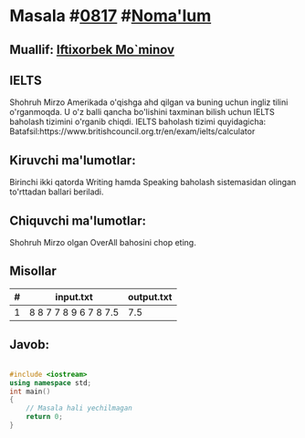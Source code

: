 
<h1>Masala #<a href="https://robocontest.uz/tasks/0817">0817</a> #<a href="https://robocontest.uz/tasks?category=1">Noma'lum</a></h1>
<h2> Muallif: <a href="https://robocontest.uz/profile/foolish_man">Iftixorbek Mo`minov</a></h2>
<h2>IELTS</h2>
<p>Shohruh Mirzo Amerikada o'qishga ahd qilgan va buning uchun ingliz tilini o'rganmoqda. U o'z balli qancha bo'lishini taxminan bilish uchun IELTS baholash tizimini o'rganib chiqdi. IELTS baholash tizimi quyidagicha:
Batafsil:https://www.britishcouncil.org.tr/en/exam/ielts/calculator</p>
<h2>Kiruvchi ma'lumotlar:</h2>
<p>Birinchi ikki qatorda Writing hamda Speaking baholash sistemasidan olingan to'rttadan ballari beriladi.</p>
<h2>Chiquvchi ma'lumotlar:</h2>
<p>Shohruh Mirzo olgan OverAll bahosini chop eting.</p>
<h2>Misollar</h2>
<table>
    <thead>
        <tr>
            <th>#</th>
            <th>input.txt</th>
            <th>output.txt</th>
        </tr>
    </thead>
    <tbody>
            <tr>
                <td>1</td>
                <td>8 8 7 7
8 9 6 7
8
7.5</td>
                <td>7.5</td>
            </tr>
    </tbody>
    </table>
    
<h2>Javob:</h2>

######
```cpp
#include <iostream>
using namespace std;
int main()
{
    // Masala hali yechilmagan
    return 0;
}
```
